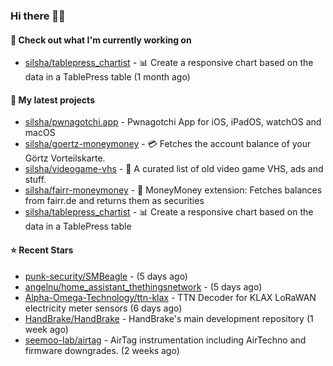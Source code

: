 ### Hi there 🦊👋

#### 👷 Check out what I'm currently working on

- [silsha/tablepress_chartist](https://github.com/silsha/tablepress_chartist) - 📊 Create a responsive chart based on the data in a TablePress table (1 month ago)

#### 🌱 My latest projects

- [silsha/pwnagotchi.app](https://github.com/silsha/pwnagotchi.app) - Pwnagotchi App for iOS, iPadOS, watchOS and macOS
- [silsha/goertz-moneymoney](https://github.com/silsha/goertz-moneymoney) - 💳 Fetches the account balance of your Görtz Vorteilskarte.
- [silsha/videogame-vhs](https://github.com/silsha/videogame-vhs) - 👾 A curated list of old video game VHS, ads and stuff.
- [silsha/fairr-moneymoney](https://github.com/silsha/fairr-moneymoney) - 💸 MoneyMoney extension: Fetches balances from fairr.de and returns them as securities
- [silsha/tablepress_chartist](https://github.com/silsha/tablepress_chartist) - 📊 Create a responsive chart based on the data in a TablePress table

#### ⭐ Recent Stars

- [punk-security/SMBeagle](https://github.com/punk-security/SMBeagle) -  (5 days ago)
- [angelnu/home_assistant_thethingsnetwork](https://github.com/angelnu/home_assistant_thethingsnetwork) -  (5 days ago)
- [Alpha-Omega-Technology/ttn-klax](https://github.com/Alpha-Omega-Technology/ttn-klax) - TTN Decoder for KLAX LoRaWAN electricity meter sensors (6 days ago)
- [HandBrake/HandBrake](https://github.com/HandBrake/HandBrake) - HandBrake&#39;s main development repository  (1 week ago)
- [seemoo-lab/airtag](https://github.com/seemoo-lab/airtag) - AirTag instrumentation including AirTechno and firmware downgrades. (2 weeks ago)
